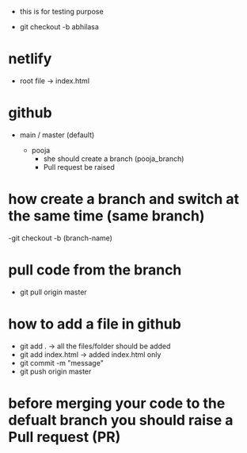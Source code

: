 - this is for testing purpose

- git checkout -b abhilasa

# netlify 
- root file -> index.html

 # github 
 - main / master (default)
 

    - pooja
        - she should create a branch (pooja_branch)
        - Pull request be raised

# how create a branch and switch at the same time (same branch)
  -git checkout -b (branch-name)


# pull code from the branch
- git pull origin master

# how to add a file in github
- git add .
        -> all the files/folder should be added
- git add index.html
        -> added index.html only
- git commit -m "message"
- git push origin master


# before merging your code to the defualt branch you should raise a Pull request (PR)   



